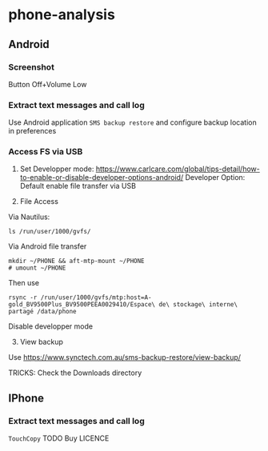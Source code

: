 # phone-analysis

## Android

### Screenshot
Button Off+Volume Low

### Extract text messages and call log

Use Android application `SMS backup restore` and configure backup location in preferences

### Access FS via USB

1. Set Developper mode:
https://www.carlcare.com/global/tips-detail/how-to-enable-or-disable-developer-options-android/
Developer Option: Default enable file transfer via USB

2. File Access

Via Nautilus:
```shell
ls /run/user/1000/gvfs/
```

Via Android file transfer
```shell
mkdir ~/PHONE && aft-mtp-mount ~/PHONE
# umount ~/PHONE
```

Then use
```shell
rsync -r /run/user/1000/gvfs/mtp:host=A-gold_BV9500Plus_BV9500PEEA0029410/Espace\ de\ stockage\ interne\ partagé /data/phone
```
Disable developper mode

3. View backup

Use https://www.synctech.com.au/sms-backup-restore/view-backup/

TRICKS: Check the Downloads directory

## IPhone

### Extract text messages and call log

`TouchCopy` TODO Buy LICENCE
